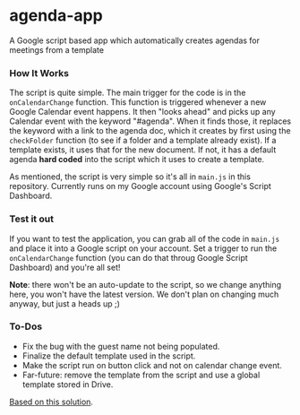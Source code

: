 # agenda-app
A Google script based app which automatically creates agendas for meetings from a template

### How It Works

The script is quite simple. The main trigger for the code is in the `onCalendarChange` function. This function is triggered whenever a new Google Calendar event happens. It then "looks ahead" and picks up any Calendar event with the keyword "#agenda". When it finds those, it replaces the keyword with a link to the agenda doc, which it creates by first using the `checkFolder` function (to see if a folder and a template already exist). If a template exists, it uses that for the new document. If not, it has a default agenda **hard coded** into the script which it uses to create a template.

As mentioned, the script is very simple so it's all in `main.js` in this repository. Currently runs on my Google account using Google's Script Dashboard.

### Test it out

If you want to test the application, you can grab all of the code in `main.js` and place it into a Google script on your account. Set a trigger to run the `onCalendarChange` function (you can do that throug Google Script Dashboard) and you're all set!

**Note**: there won't be an auto-update to the script, so we change anything here, you won't have the latest version. We don't plan on changing much anyway, but just a heads up ;)

### To-Dos

* Fix the bug with the guest name not being populated.
* Finalize the default template used in the script.
* Make the script run on button click and not on calendar change event.
* Far-future: remove the template from the script and use a global template stored in Drive.


[Based on this solution](https://github.com/googleworkspace/solutions/tree/master/agenda-maker).
